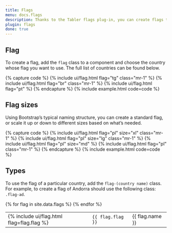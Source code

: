 ```yaml
---
title: Flags
menu: docs.flags
description: Thanks to the Tabler flags plug-in, you can create flags to visually represent countries or languages. Flags are often used in forms, as an element of a delivery address, phone number dialling code and many more. 
plugin: flags
done: true
---
```



## Flag

To create a flag, add the `flag` class to a component and choose the country whose flag you want to use. The full list of countries can be found below. 

{% capture code %}
{% include ui/flag.html flag="tg" class="mr-1" %}
{% include ui/flag.html flag="br" class="mr-1" %}
{% include ui/flag.html flag="pt" %}
{% endcapture %}
{% include example.html code=code %}


## Flag sizes

Using Bootstrap’s typical naming structure, you can create a standard flag, or scale it up or down to different sizes based on what’s needed.

{% capture code %}
{% include ui/flag.html flag="pl" size="xl" class="mr-1" %}
{% include ui/flag.html flag="pl" size="lg" class="mr-1" %}
{% include ui/flag.html flag="pl" size="md" %}
{% include ui/flag.html flag="pl" class="mr-1" %}
{% endcapture %}
{% include example.html code=code %}


## Types

To use the flag of a particular country, add the `flag-(country name)` class. For example, to create a flag of Andorra should use the following class: `.flag-ad`.

<table>
{% for flag in site.data.flags %}
<tr>
<td>{% include ui/flag.html flag=flag.flag %}</td>
<td><code>{{ flag.flag }}</code></td>
<td>{{ flag.name }}</td>
</tr>
{% endfor %}
</table>
